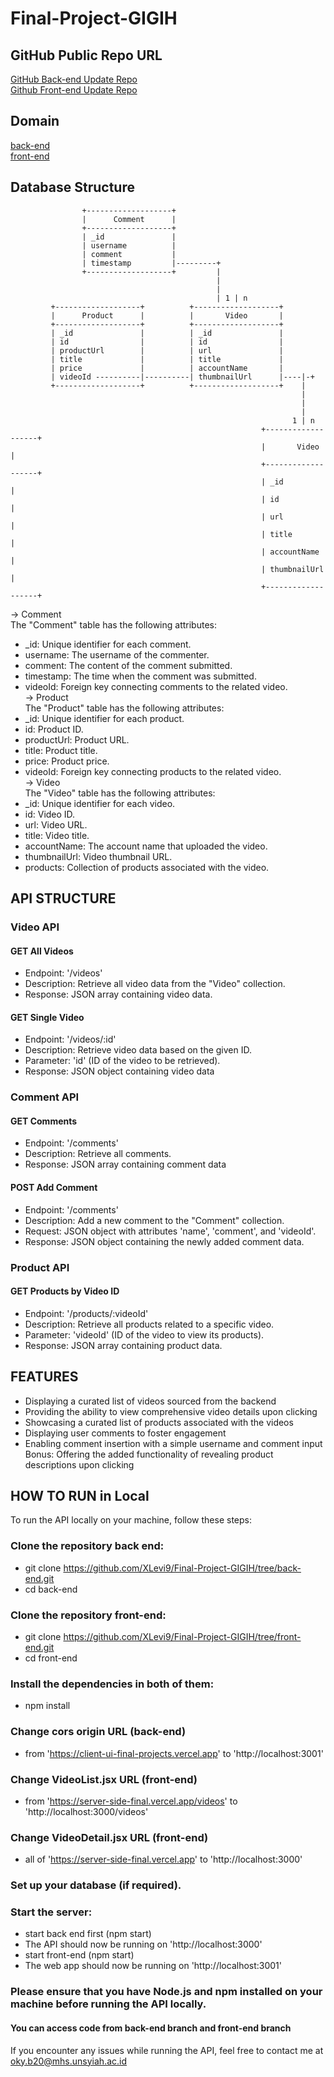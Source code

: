 # Final-Project-GIGIH

## GitHub Public Repo URL
[GitHub Back-end Update Repo](https://github.com/XLevi9/Final-Project-GIGIH/tree/back-end) <br>
[Github Front-end Update Repo](https://github.com/XLevi9/Final-Project-GIGIH/tree/front-end)

## Domain
[back-end](https://server-side-final.vercel.app/) <br>
[front-end](https://final-project-tokopedia-play.vercel.app/)

## Database Structure
                    +-------------------+
                    |      Comment      |
                    +-------------------+
                    | _id               |
                    | username          |
                    | comment           |
                    | timestamp         |---------+
                    +-------------------+         |
                                                  |
                                                  |
                                                  | 1 | n
             +-------------------+          +-------------------+
             |      Product      |          |       Video       |
             +-------------------+          +-------------------+
             | _id               |          | _id               |
             | id                |          | id                |
             | productUrl        |          | url               |
             | title             |          | title             |
             | price             |          | accountName       |
             | videoId ----------|----------| thumbnailUrl      |----|-+
             +-------------------+          +-------------------+    |
                                                                     |
                                                                     |
                                                                     |
                                                                   1 | n
                                                            +-------------------+
                                                            |       Video       |
                                                            +-------------------+
                                                            | _id               |
                                                            | id                |
                                                            | url               |
                                                            | title             |
                                                            | accountName       |
                                                            | thumbnailUrl      |
                                                            +-------------------+

-> Comment <br>
The "Comment" table has the following attributes: <br>
- _id: Unique identifier for each comment.
- username: The username of the commenter.
- comment: The content of the comment submitted.
- timestamp: The time when the comment was submitted.
- videoId: Foreign key connecting comments to the related video. <br>
-> Product <br>
The "Product" table has the following attributes: <br>
- _id: Unique identifier for each product.
- id: Product ID.
- productUrl: Product URL.
- title: Product title.
- price: Product price.
- videoId: Foreign key connecting products to the related video. <br>
-> Video <br>
The "Video" table has the following attributes: <br>
- _id: Unique identifier for each video.
- id: Video ID.
- url: Video URL.
- title: Video title.
- accountName: The account name that uploaded the video.
- thumbnailUrl: Video thumbnail URL.
- products: Collection of products associated with the video.


## API STRUCTURE 
### Video API
#### GET All Videos
- Endpoint: '/videos'
- Description: Retrieve all video data from the "Video" collection.
- Response: JSON array containing video data.

#### GET Single Video
- Endpoint: '/videos/:id'
- Description: Retrieve video data based on the given ID.
- Parameter: 'id' (ID of the video to be retrieved).
- Response: JSON object containing video data

### Comment API
#### GET Comments
- Endpoint: '/comments'
- Description: Retrieve all comments.
- Response: JSON array containing comment data

#### POST Add Comment
- Endpoint: '/comments'
- Description: Add a new comment to the "Comment" collection.
- Request: JSON object with attributes 'name', 'comment', and 'videoId'.
- Response: JSON object containing the newly added comment data.

### Product API
#### GET Products by Video ID
- Endpoint: '/products/:videoId'
- Description: Retrieve all products related to a specific video.
- Parameter: 'videoId' (ID of the video to view its products).
- Response: JSON array containing product data.

## FEATURES
- Displaying a curated list of videos sourced from the backend
- Providing the ability to view comprehensive video details upon clicking
- Showcasing a curated list of products associated with the videos
- Displaying user comments to foster engagement
- Enabling comment insertion with a simple username and comment input
Bonus: Offering the added functionality of revealing product descriptions upon clicking

## HOW TO RUN in Local
To run the API locally on your machine, follow these steps:

### Clone the repository back end:
- git clone https://github.com/XLevi9/Final-Project-GIGIH/tree/back-end.git
- cd back-end

### Clone the repository front-end:
- git clone https://github.com/XLevi9/Final-Project-GIGIH/tree/front-end.git
- cd front-end

### Install the dependencies in both of them:
- npm install
### Change cors origin URL (back-end)
- from 'https://client-ui-final-projects.vercel.app' to 'http://localhost:3001'
### Change VideoList.jsx URL (front-end)
- from 'https://server-side-final.vercel.app/videos' to 'http://localhost:3000/videos'
### Change VideoDetail.jsx URL (front-end)
- all of 'https://server-side-final.vercel.app' to 'http://localhost:3000'
### Set up your database (if required).
### Start the server:
- start back end first (npm start)
- The API should now be running on 'http://localhost:3000'
- start front-end (npm start)
- The web app should now be running on 'http://localhost:3001'
### Please ensure that you have Node.js and npm installed on your machine before running the API locally.

#### You can access code from back-end branch and front-end branch
If you encounter any issues while running the API, feel free to contact me at 
oky.b20@mhs.unsyiah.ac.id
